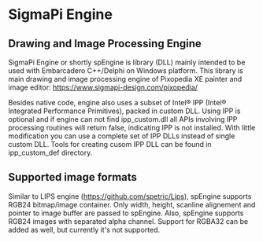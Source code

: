 # SigmaPi Engine
## Drawing and Image Processing Engine   
SigmaPi Engine or shortly spEngine is library (DLL) mainly intended to be used with Embarcadero C++/Delphi on Windows platform.
This library is main drawing and image processing engine of Pixopedia XE painter and image editor:
https://www.sigmapi-design.com/pixopedia/

Besides native code, engine also uses a subset of Intel® IPP (Intel® Integrated Performance Primitives), packed in custom DLL. Using IPP is optional and if engine can not find ipp_custom.dll all APIs involving IPP processing routines will return false, indicating IPP is not installed. With little modification you can use a complete set of IPP DLLs instead of single custom DLL. Tools for creating cusom IPP DLL can be found in ipp_custom_def directory.  

## Supported image formats
Similar to LIPS engine (https://github.com/spetric/Lips), spEngine supports RGB24 bitmap/image container. Only width, height, scanline alignement and pointer to image buffer are passed to spEngine. Also, spEngine supports RGB24 images with separated alpha channel. Support for RGBA32 can be added as well, but currently it's not supported.  

